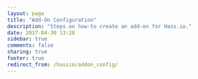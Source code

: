 ```yaml
---
layout: page
title: "Add-On Configuration"
description: "Steps on how-to create an add-on for Hass.io."
date: 2017-04-30 13:28
sidebar: true
comments: false
sharing: true
footer: true
redirect_from: /hassio/addon_config/
---
```


<script>
window.location = 'https://developers.home-assistant.io/docs/en/hassio_addon_config.html';
</script>